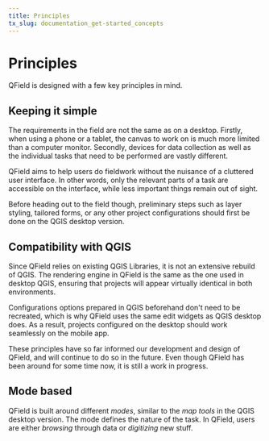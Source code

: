 ```yaml
---
title: Principles
tx_slug: documentation_get-started_concepts
---
```


# Principles

QField is designed with a few key principles in mind.


## Keeping it simple

The requirements in the field are not the same as on a desktop.
Firstly, when using a phone or a tablet, the canvas to work on is much more limited than a computer monitor.
Secondly, devices for data collection as well as the individual tasks that need to be performed are vastly different.

QField aims to help users do fieldwork without the nuisance of a cluttered user interface.
In other words, only the relevant parts of a task are accessible on the interface, while less important things remain out of sight.

Before heading out to the field though, preliminary steps such as layer styling, tailored forms, or any other project configurations should first be done on the QGIS desktop version.

## Compatibility with QGIS

Since QField relies on existing QGIS Libraries, it is not an extensive rebuild of QGIS.
The rendering engine in QField is the same as the one used in desktop QGIS, ensuring that projects will appear virtually identical in both environments.

Configurations options prepared in QGIS beforehand don't need to be recreated, which is why QField uses the same edit widgets as QGIS desktop does.
As a result, projects configured on the desktop should work seamlessly on the mobile app.

These principles have so far informed our development and design of QField, and will continue to do so in the future.
Even though QField has been around for some time now, it is still a work in progress.

## Mode based

QField is built around different *modes*, similar to the *map tools* in the QGIS desktop version.
The mode defines the nature of the task.
In QField, users are either *browsing* through data or *digitizing* new stuff.
